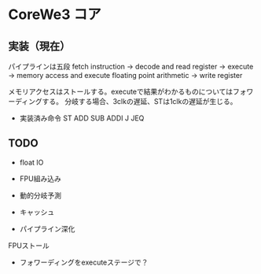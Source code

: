 # CoreWe3 コア

## 実装（現在）

パイプラインは五段
	fetch instruction ->
	decode and read register ->
	execute ->
	memory access and execute floating point arithmetic ->
	write register

メモリアクセスはストールする。executeで結果がわかるものについてはフォワーディングする。
分岐する場合、3clkの遅延、STは1clkの遅延が生じる。

* 実装済み命令
ST ADD SUB ADDI J JEQ

## TODO

* float IO

* FPU組み込み

* 動的分岐予測

* キャッシュ

* パイプライン深化

FPUストール

* フォワーディングをexecuteステージで？